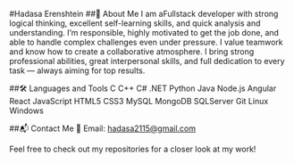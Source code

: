 #Hadasa Erenshtein
##🌟 About Me
I am aFullstack developer with strong logical thinking, excellent self-learning skills, and quick analysis and understanding. 
I’m responsible, highly motivated to get the job done, and able to handle complex challenges even under pressure. 
I value teamwork and know how to create a collaborative atmosphere. 
I bring strong professional abilities, great interpersonal skills, and full dedication to every task — always aiming for top results.

##🛠️ Languages and Tools
C C++ C# .NET Python Java Node.js Angular React JavaScript HTML5 CSS3 MySQL MongoDB SQLServer Git Linux Windows

##📬 Contact Me
📧 Email: hadasa2115@gmail.com

Feel free to check out my repositories for a closer look at my work!
